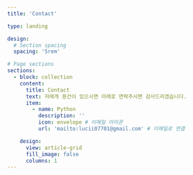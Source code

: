 ```yaml
---
title: 'Contact'

type: landing

design:
  # Section spacing
  spacing: '5rem'

# Page sections
sections:
  - block: collection
    content:
      title: Contact
      text: 저에게 용건이 있으시면 아래로 연락주시면 감사드리겠습니다.
      item:
        - name: Python
          description: ''
          icon: envelope # 이메일 아이콘
          url: 'mailto:lucii07701@gmail.com' # 이메일로 연결

    design:
      view: article-grid
      fill_image: false
      columns: 1
---
```

